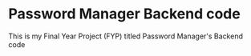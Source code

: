 # Password Manager Backend code

This is my Final Year Project (FYP) titled Password Manager's Backend code
